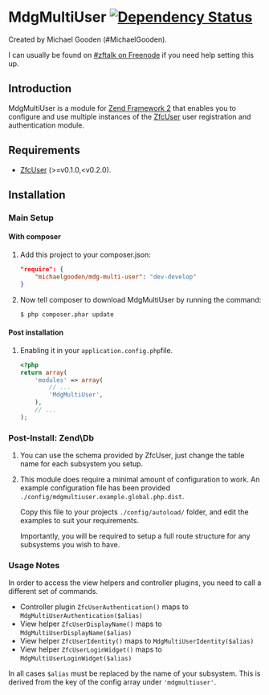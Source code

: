 MdgMultiUser [![Dependency Status](https://www.versioneye.com/php/michaelgooden:mdg-multi-user/badge.png)](https://www.versioneye.com/php/michaelgooden:mdg-multi-user/)
============

Created by Michael Gooden (#MichaelGooden).

I can usually be found on [#zftalk on Freenode](http://webchat.freenode.net/?channels=zftalk)
if you need help setting this up.

Introduction
------------

MdgMultiUser is a module for [Zend Framework 2](https://github.com/zendframework/zf2)
that enables you to configure and use multiple instances of the 
[ZfcUser](https://github.com/ZF-Commons/ZfcUser) user registration and
authentication module.

Requirements
------------

* [ZfcUser](https://github.com/ZF-Commons/ZfcUser) (>=v0.1.0,<v0.2.0).

Installation
------------

### Main Setup

#### With composer

1. Add this project to your composer.json:

    ```json
    "require": {
        "michaelgooden/mdg-multi-user": "dev-develop"
    }
    ```

2. Now tell composer to download MdgMultiUser by running the command:

    ```bash
    $ php composer.phar update
    ```

#### Post installation

1. Enabling it in your `application.config.php`file.

    ```php
    <?php
    return array(
        'modules' => array(
            // ...
            'MdgMultiUser',
        ),
        // ...
    );
    ```

### Post-Install: Zend\Db

1. You can use the schema provided by ZfcUser, just change the table name for
   each subsystem you setup.

2. This module does require a minimal amount of configuration to work. An
   example configuration file has been provided `./config/mdgmultiuser.example.global.php.dist`.

   Copy this file to your projects `./config/autoload/` folder, and edit the
   examples to suit your requirements.

   Importantly, you will be required to setup a full route structure for any
   subsystems you wish to have.

### Usage Notes

In order to access the view helpers and controller plugins, you need to call a
different set of commands.

 -  Controller plugin `ZfcUserAuthentication()` maps to `MdgMultiUserAuthentication($alias)`
 -  View helper `ZfcUserDisplayName()` maps to `MdgMultiUserDisplayName($alias)`
 -  View helper `ZfcUserIdentity()` maps to `MdgMultiUserIdentity($alias)`
 -  View helper `ZfcUserLoginWidget()` maps to `MdgMultiUserLoginWidget($alias)`

In all cases `$alias` must be replaced by the name of your subsystem. This is
derived from the key of the config array under `'mdgmultiuser'`.
